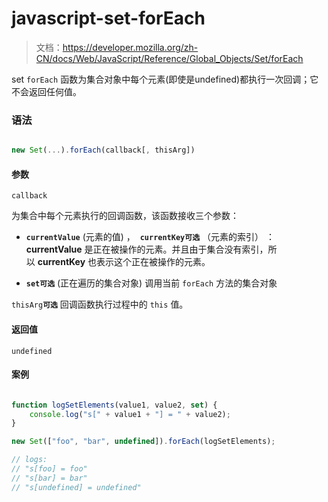 # javascript-set-forEach

> 文档：https://developer.mozilla.org/zh-CN/docs/Web/JavaScript/Reference/Global_Objects/Set/forEach


set `forEach` 函数为集合对象中每个元素(即使是undefined)都执行一次回调；它不会返回任何值。

### 语法

```js

new Set(...).forEach(callback[, thisArg])

```


#### 参数

`callback`

为集合中每个元素执行的回调函数，该函数接收三个参数：

- **`currentValue`**  (元素的值) ，   **`currentKey可选`**   （元素的索引） ：   **currentValue** 是正在被操作的元素。并且由于集合没有索引，所以 **currentKey** 也表示这个正在被操作的元素。

- **`set可选`**   (正在遍历的集合对象)      调用当前 `forEach` 方法的集合对象

 `thisArg`**`可选`**     回调函数执行过程中的 `this` 值。

#### 返回值

`undefined`


#### 案例

```js

function logSetElements(value1, value2, set) {
    console.log("s[" + value1 + "] = " + value2);
}

new Set(["foo", "bar", undefined]).forEach(logSetElements);

// logs:
// "s[foo] = foo"
// "s[bar] = bar"
// "s[undefined] = undefined"

```